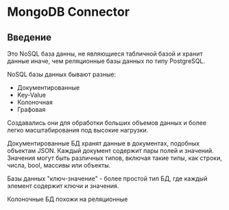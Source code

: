 # MongoDB Connector

## Введение

Это NoSQL база данны, не являющиеся табличной базой и хранит данные иначе, чем реляционные базы данных по типу PostgreSQL. 

NoSQL базы данных бывают разные:

-   Документированные
-   Key-Value
-   Колоночная
-   Графовая

Создавались они для обработки больших объемов данных и более легко масштабирования под высокие нагрузки.

Документированные БД хранят данные в документах, подобных объектам JSON. Каждый документ содержит пары полей и значений. Значения могут быть различных типов, включая такие типы, как строки, числа, bool, массивы или объекты.

Базы данных "ключ-значение" - более простой тип БД, где каждый элемент содержит ключи и значения.

Колоночные БД похожи на реляционные
